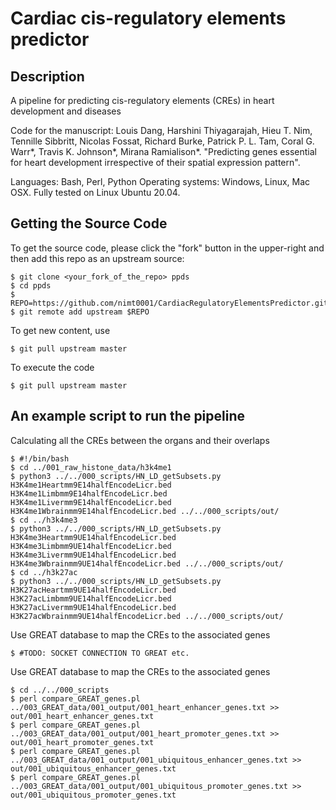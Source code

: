 # Cardiac cis-regulatory elements predictor
## Description
A pipeline for predicting cis-regulatory elements (CREs) in heart development and diseases

Code for the manuscript: Louis Dang, Harshini Thiyagarajah, Hieu T. Nim, Tennille Sibbritt, Nicolas Fossat, Richard Burke, Patrick P. L. Tam, Coral G. Warr*, Travis K. Johnson*, Mirana Ramialison*. "Predicting  genes essential for heart development irrespective of their spatial expression pattern".

Languages: Bash, Perl, Python
Operating systems: Windows, Linux, Mac OSX. Fully tested on Linux Ubuntu 20.04. 

## Getting the Source Code

To get the source code, please click the "fork" button in the upper-right and then add this repo as an upstream source:

````
$ git clone <your_fork_of_the_repo> ppds
$ cd ppds
$ REPO=https://github.com/nimt0001/CardiacRegulatoryElementsPredictor.git
$ git remote add upstream $REPO
````

To get new content, use 
````
$ git pull upstream master 
````

To execute the code 
````
$ git pull upstream master 
````

## An example script to run the pipeline

Calculating all the CREs between the organs and their overlaps

````
$ #!/bin/bash
$ cd ../001_raw_histone_data/h3k4me1
$ python3 ../../000_scripts/HN_LD_getSubsets.py H3K4me1Heartmm9E14halfEncodeLicr.bed H3K4me1Limbmm9E14halfEncodeLicr.bed H3K4me1Livermm9E14halfEncodeLicr.bed H3K4me1Wbrainmm9E14halfEncodeLicr.bed ../../000_scripts/out/
$ cd ../h3k4me3
$ python3 ../../000_scripts/HN_LD_getSubsets.py H3K4me3Heartmm9UE14halfEncodeLicr.bed H3K4me3Limbmm9UE14halfEncodeLicr.bed H3K4me3Livermm9UE14halfEncodeLicr.bed H3K4me3Wbrainmm9UE14halfEncodeLicr.bed ../../000_scripts/out/
$ cd ../h3k27ac
$ python3 ../../000_scripts/HN_LD_getSubsets.py H3K27acHeartmm9UE14halfEncodeLicr.bed H3K27acLimbmm9UE14halfEncodeLicr.bed H3K27acLivermm9UE14halfEncodeLicr.bed H3K27acWbrainmm9UE14halfEncodeLicr.bed ../../000_scripts/out/

````

Use GREAT database to map the CREs to the associated genes
````
$ #TODO: SOCKET CONNECTION TO GREAT etc. 
````

Use GREAT database to map the CREs to the associated genes
````
$ cd ../../000_scripts
$ perl compare_GREAT_genes.pl ../003_GREAT_data/001_output/001_heart_enhancer_genes.txt >> out/001_heart_enhancer_genes.txt
$ perl compare_GREAT_genes.pl ../003_GREAT_data/001_output/001_heart_promoter_genes.txt >> out/001_heart_promoter_genes.txt
$ perl compare_GREAT_genes.pl ../003_GREAT_data/001_output/001_ubiquitous_enhancer_genes.txt >> out/001_ubiquitous_enhancer_genes.txt
$ perl compare_GREAT_genes.pl ../003_GREAT_data/001_output/001_ubiquitous_promoter_genes.txt >> out/001_ubiquitous_promoter_genes.txt

````
